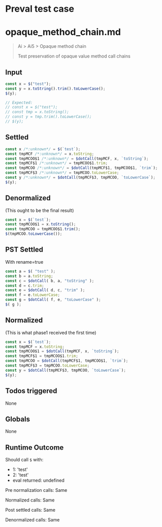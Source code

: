 # Preval test case

# opaque_method_chain.md

> Ai > Ai5 > Opaque method chain
>
> Test preservation of opaque value method call chains

## Input

`````js filename=intro
const x = $("test");
const y = x.toString().trim().toLowerCase();
$(y);

// Expected:
// const x = $("test");
// const tmp = x.toString();
// const y = tmp.trim().toLowerCase();
// $(y);
`````


## Settled


`````js filename=intro
const x /*:unknown*/ = $(`test`);
const tmpMCF /*:unknown*/ = x.toString;
const tmpMCOO$1 /*:unknown*/ = $dotCall(tmpMCF, x, `toString`);
const tmpMCF$1 /*:unknown*/ = tmpMCOO$1.trim;
const tmpMCOO /*:unknown*/ = $dotCall(tmpMCF$1, tmpMCOO$1, `trim`);
const tmpMCF$3 /*:unknown*/ = tmpMCOO.toLowerCase;
const y /*:unknown*/ = $dotCall(tmpMCF$3, tmpMCOO, `toLowerCase`);
$(y);
`````


## Denormalized
(This ought to be the final result)

`````js filename=intro
const x = $(`test`);
const tmpMCOO$1 = x.toString();
const tmpMCOO = tmpMCOO$1.trim();
$(tmpMCOO.toLowerCase());
`````


## PST Settled
With rename=true

`````js filename=intro
const a = $( "test" );
const b = a.toString;
const c = $dotCall( b, a, "toString" );
const d = c.trim;
const e = $dotCall( d, c, "trim" );
const f = e.toLowerCase;
const g = $dotCall( f, e, "toLowerCase" );
$( g );
`````


## Normalized
(This is what phase1 received the first time)

`````js filename=intro
const x = $(`test`);
const tmpMCF = x.toString;
const tmpMCOO$1 = $dotCall(tmpMCF, x, `toString`);
const tmpMCF$1 = tmpMCOO$1.trim;
const tmpMCOO = $dotCall(tmpMCF$1, tmpMCOO$1, `trim`);
const tmpMCF$3 = tmpMCOO.toLowerCase;
const y = $dotCall(tmpMCF$3, tmpMCOO, `toLowerCase`);
$(y);
`````


## Todos triggered


None


## Globals


None


## Runtime Outcome


Should call `$` with:
 - 1: 'test'
 - 2: 'test'
 - eval returned: undefined

Pre normalization calls: Same

Normalized calls: Same

Post settled calls: Same

Denormalized calls: Same
